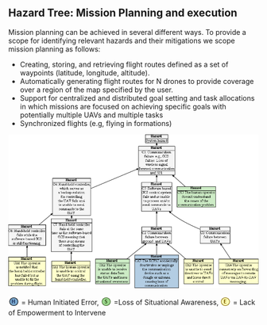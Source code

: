 ## Hazard Tree: Mission Planning and execution

Mission planning can be achieved in several different ways. To provide a scope for identifying relevant hazards and their mitigations we scope mission planning as follows:
   * Creating, storing, and retrieving flight routes defined as a set of waypoints (latitude, longitude, altitude).
   * Automatically generating flight routes for N drones to provide coverage over a region of the map specified by the user. 
   * Support for centralized and distributed goal setting and task allocations in which missions are focused on achieving specific goals with potentially multiple UAVs and multiple tasks
   * Synchronized flights (e.g, flying in formations)

[![](figures/communication.png)](#)

<sub>![](icons/h-icon.PNG)</sub> = Human Initiated Error, <sub>![](icons/s-icon.PNG)</sub> =Loss of Situational Awareness, <sub>![](icons/e-icon.PNG)</sub> = Lack of Empowerment to Intervene
